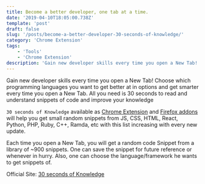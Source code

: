```yaml
---
title: Become a better developer, one tab at a time.
date: '2019-04-10T18:05:00.738Z'
template: 'post'
draft: false
slug: '/posts/become-a-better-developer-30-seconds-of-knowledge/'
category: 'Chrome Extension'
tags:
    - 'Tools'
    - 'Chrome Extension'
description: 'Gain new developer skills every time you open a New Tab! Choose which programming languages you want to get better at in options and get smarter every time you open a New Tab. All you need is 30 seconds to read and understand snippets of code and improve your knowledge.'
---
```


Gain new developer skills every time you open a New Tab! Choose which programming languages you want to get better at in options and get smarter every time you open a New Tab. All you need is 30 seconds to read and understand snippets of code and improve your knowledge

`30 seconds of Knowledge` available as [Chrome Extension](https://chrome.google.com/webstore/detail/30-seconds-of-knowledge/mmgplondnjekobonklacmemikcnhklla) and [Firefox addons](https://addons.mozilla.org/en-US/firefox/addon/30-seconds-of-knowledge/) will help you get small random snippets from JS, CSS, HTML, React, Python, PHP, Ruby, C++, Ramda, etc with this list increasing with every new update.

Each time you open a New Tab, you will get a random code Snippet from a library of ~900 snippets. One can save the snippet for future reference or whenever in hurry. Also, one can choose the language/framework he wants to get snippets of.

Official Site: [30 seconds of Knowledge](https://30secondsofknowledge.com/)
